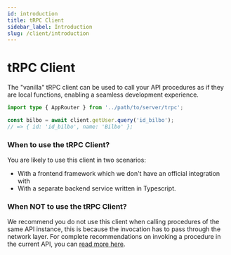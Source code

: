 ```yaml
---
id: introduction
title: tRPC Client
sidebar_label: Introduction
slug: /client/introduction
---
```


# tRPC Client

The "vanilla" tRPC client can be used to call your API procedures as if they are local functions, enabling a seamless development experience.

```ts
import type { AppRouter } from '../path/to/server/trpc';

const bilbo = await client.getUser.query('id_bilbo');
// => { id: 'id_bilbo', name: 'Bilbo' };
```

### When to use the tRPC Client?

You are likely to use this client in two scenarios:

- With a frontend framework which we don't have an official integration with
- With a separate backend service written in Typescript.

### When **NOT** to use the tRPC Client?

We recommend you do not use this client when calling procedures of the same API instance, this is because the invocation has to pass through the network layer. For complete recommendations on invoking a procedure in the current API, you can [read more here](/docs/server/server-side-calls).
